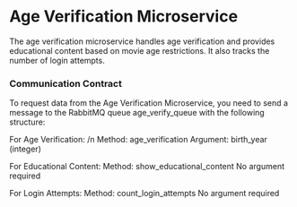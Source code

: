 # Age Verification Microservice
The age verification microservice handles age verification and provides educational content based on movie age restrictions. It also tracks the number of login attempts.

### Communication Contract
To request data from the Age Verification Microservice, you need to send a message to the RabbitMQ queue age_verify_queue with the following structure:

For Age Verification:
/n Method: age_verification
Argument: birth_year (integer)

For Educational Content:
Method: show_educational_content
No argument required

For Login Attempts:
Method: count_login_attempts
No argument required
